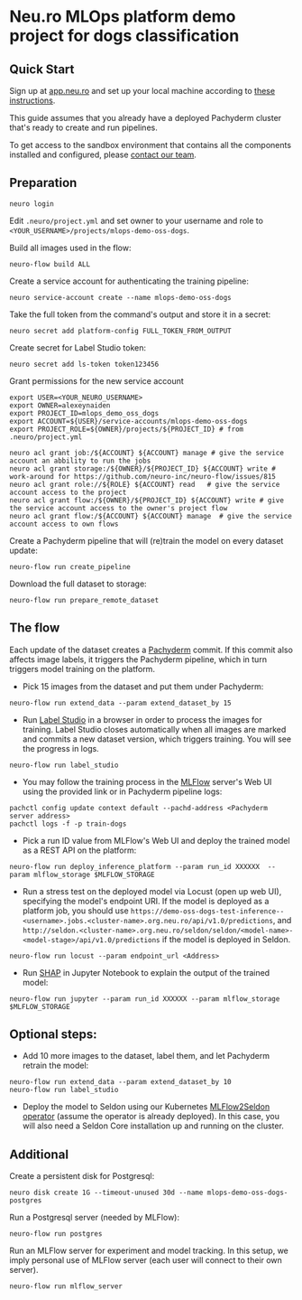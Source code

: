 # Neu.ro MLOps platform demo project for dogs classification

## Quick Start

Sign up at [app.neu.ro](https://app.neu.ro) and set up your local machine according
to [these instructions](https://docs.neu.ro/getting-started#installing-the-cli).

This guide assumes that you already have a deployed Pachyderm cluster that's ready to create and run pipelines.

To get access to the sandbox environment that contains all the components installed and configured,
please [contact our team](team@neu.ro).

## Preparation

```shell
neuro login
```

Edit `.neuro/project.yml` and set owner to your username and role to `<YOUR_USERNAME>/projects/mlops-demo-oss-dogs`.

Build all images used in the flow:

```shell
neuro-flow build ALL
```

Create a service account for authenticating the training pipeline:

```shell
neuro service-account create --name mlops-demo-oss-dogs
```

Take the full token from the command's output and store it in a secret:

```shell
neuro secret add platform-config FULL_TOKEN_FROM_OUTPUT
```

Create secret for Label Studio token:

```shell
neuro secret add ls-token token123456
```

Grant permissions for the new service account

```shell
export USER=<YOUR_NEURO_USERNAME>
export OWNER=alexeynaiden
export PROJECT_ID=mlops_demo_oss_dogs
export ACCOUNT=${USER}/service-accounts/mlops-demo-oss-dogs
export PROJECT_ROLE=${OWNER}/projects/${PROJECT_ID} # from .neuro/project.yml

neuro acl grant job:/${ACCOUNT} ${ACCOUNT} manage # give the service account an abbility to run the jobs
neuro acl grant storage:/${OWNER}/${PROJECT_ID} ${ACCOUNT} write # work-around for https://github.com/neuro-inc/neuro-flow/issues/815
neuro acl grant role://${ROLE} ${ACCOUNT} read   # give the service account access to the project
neuro acl grant flow:/${OWNER}/${PROJECT_ID} ${ACCOUNT} write # give the service account access to the owner's project flow
neuro acl grant flow:/${ACCOUNT} ${ACCOUNT} manage  # give the service account access to own flows
```

Create a Pachyderm pipeline that will (re)train the model on every dataset update:

```shell
neuro-flow run create_pipeline
```

Download the full dataset to storage:

```shell
neuro-flow run prepare_remote_dataset
```

## The flow

Each update of the dataset creates a [Pachyderm](https://www.pachyderm.com/) commit. If this commit also affects image
labels, it triggers the Pachyderm pipeline, which in turn triggers model training on the platform.

- Pick 15 images from the dataset and put them under Pachyderm:

```shell
neuro-flow run extend_data --param extend_dataset_by 15
```

- Run [Label Studio](https://labelstud.io/) in a browser in order to process the images for training. Label Studio
  closes automatically when all images are marked and commits a new dataset version, which triggers training. You will
  see the progress in logs.

```shell
neuro-flow run label_studio
```

- You may follow the training process in the [MLFlow](https://www.mlflow.org/) server's Web UI using the provided link
  or in Pachyderm pipeline logs:

```shell
pachctl config update context default --pachd-address <Pachyderm server address>
pachctl logs -f -p train-dogs
```

- Pick a run ID value from MLFlow's Web UI and deploy the trained model as a REST API on the platform:

```shell
neuro-flow run deploy_inference_platform --param run_id XXXXXX  --param mlflow_storage $MLFLOW_STORAGE
```

- Run a stress test on the deployed model via Locust (open up web UI), specifying the model's endpoint URI. If the model
  is deployed as a platform job, you should
  use `https://demo-oss-dogs-test-inference--<username>.jobs.<cluster-name>.org.neu.ro/api/v1.0/predictions`,
  and `http://seldon.<cluster-name>.org.neu.ro/seldon/seldon/<model-name>-<model-stage>/api/v1.0/predictions` if the
  model is deployed in Seldon.

```shell
neuro-flow run locust --param endpoint_url <Address>
```

- Run [SHAP](https://shap.readthedocs.io/en/latest/index.html) in Jupyter Notebook to explain the output of the trained
  model:

```shell
neuro-flow run jupyter --param run_id XXXXXX --param mlflow_storage $MLFLOW_STORAGE
```

## Optional steps:

- Add 10 more images to the dataset, label them, and let Pachyderm retrain the model:

```shell
neuro-flow run extend_data --param extend_dataset_by 10
neuro-flow run label_studio
```

- Deploy the model to Seldon using our
  Kubernetes [MLFlow2Seldon operator](https://github.com/neuro-inc/mlops-k8s-mlflow2seldon) (assume the operator is
  already deployed). In this case, you will also need a Seldon Core installation up and running on the cluster.

## Additional

Create a persistent disk for Postgresql:

```shell
neuro disk create 1G --timeout-unused 30d --name mlops-demo-oss-dogs-postgres
```

Run a Postgresql server (needed by MLFlow):

```shell
neuro-flow run postgres
```

Run an MLFlow server for experiment and model tracking. In this setup, we imply personal use of MLFlow server (each user
will connect to their own server).

```shell
neuro-flow run mlflow_server
```
